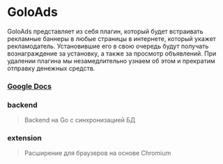 # GoloAds
GoloAds представляет из себя плагин, который будет встраивать рекламные баннеры в любые страницы в интернете, который укажет рекламодатель. Установившие его в свою очередь будут получать вознаграждение за установку, а также за просмотр объявлений. При удалении плагина мы незамедлительно узнаем об этом и прекратим отправку денежных средств.

### [Google Docs](https://docs.google.com/document/d/1-RmQtZMIU262lwO9hwVKY08qW9FarShcWVkiApywG3I/edit?usp=sharing)

### backend
> Backend на Go с синхронизацией БД

### extension
> Расширение для браузеров на основе Chromium

